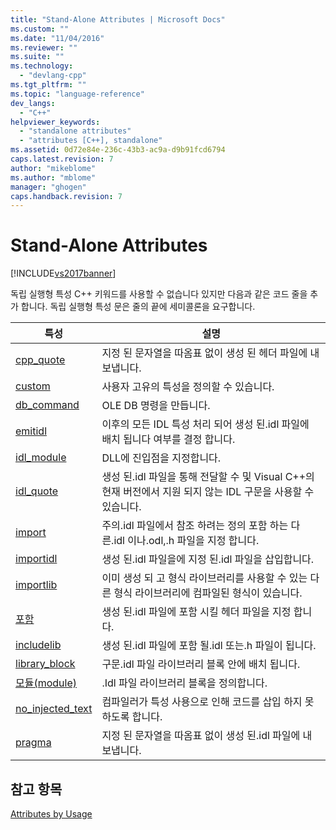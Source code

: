 ```yaml
---
title: "Stand-Alone Attributes | Microsoft Docs"
ms.custom: ""
ms.date: "11/04/2016"
ms.reviewer: ""
ms.suite: ""
ms.technology: 
  - "devlang-cpp"
ms.tgt_pltfrm: ""
ms.topic: "language-reference"
dev_langs: 
  - "C++"
helpviewer_keywords: 
  - "standalone attributes"
  - "attributes [C++], standalone"
ms.assetid: 0d72e84e-236c-43b3-ac9a-d9b91fcd6794
caps.latest.revision: 7
author: "mikeblome"
ms.author: "mblome"
manager: "ghogen"
caps.handback.revision: 7
---
```

# Stand-Alone Attributes
[!INCLUDE[vs2017banner](../assembler/inline/includes/vs2017banner.md)]

독립 실행형 특성 C\+\+ 키워드를 사용할 수 없습니다 있지만 다음과 같은 코드 줄을 추가 합니다.  독립 실행형 특성 문은 줄의 끝에 세미콜론을 요구합니다.  
  
|특성|설명|  
|--------|--------|  
|[cpp\_quote](../windows/cpp-quote.md)|지정 된 문자열을 따옴표 없이 생성 된 헤더 파일에 내보냅니다.|  
|[custom](../windows/custom-cpp.md)|사용자 고유의 특성을 정의할 수 있습니다.|  
|[db\_command](../windows/db-command.md)|OLE DB 명령을 만듭니다.|  
|[emitidl](../windows/emitidl.md)|이후의 모든 IDL 특성 처리 되어 생성 된.idl 파일에 배치 됩니다 여부를 결정 합니다.|  
|[idl\_module](../windows/idl-module.md)|DLL에 진입점을 지정합니다.|  
|[idl\_quote](../windows/idl-quote.md)|생성 된.idl 파일을 통해 전달할 수 및 Visual C\+\+의 현재 버전에서 지원 되지 않는 IDL 구문을 사용할 수 있습니다.|  
|[import](../windows/import.md)|주의.idl 파일에서 참조 하려는 정의 포함 하는 다른.idl 이나.odl,.h 파일을 지정 합니다.|  
|[importidl](../windows/importidl.md)|생성 된.idl 파일을에 지정 된.idl 파일을 삽입합니다.|  
|[importlib](../windows/importlib.md)|이미 생성 되 고 형식 라이브러리를 사용할 수 있는 다른 형식 라이브러리에 컴파일된 형식이 있습니다.|  
|[포함](../windows/include-cpp.md)|생성 된.idl 파일에 포함 시킬 헤더 파일을 지정 합니다.|  
|[includelib](../windows/includelib-cpp.md)|생성 된.idl 파일에 포함 될.idl 또는.h 파일이 됩니다.|  
|[library\_block](../windows/library-block.md)|구문.idl 파일 라이브러리 블록 안에 배치 됩니다.|  
|[모듈\(module\)](../windows/module-cpp.md)|.Idl 파일 라이브러리 블록을 정의합니다.|  
|[no\_injected\_text](../windows/no-injected-text.md)|컴파일러가 특성 사용으로 인해 코드를 삽입 하지 못하도록 합니다.|  
|[pragma](../windows/pragma.md)|지정 된 문자열을 따옴표 없이 생성 된.idl 파일에 내보냅니다.|  
  
## 참고 항목  
 [Attributes by Usage](../windows/attributes-by-usage.md)